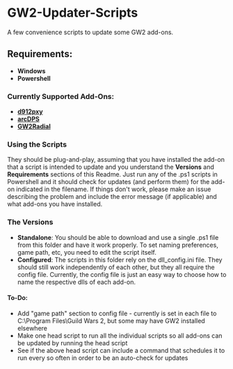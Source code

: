 # GW2-Updater-Scripts
A few convenience scripts to update some GW2 add-ons.

## Requirements:
- **Windows**
- **Powershell**

### Currently Supported Add-Ons:
- <a href="https://github.com/megai2/d912pxy">**d912pxy**</a>
- <a href="https://www.deltaconnected.com/arcdps/">**arcDPS**</a>
- <a href="https://github.com/Friendly0Fire/GW2Radial">**GW2Radial**</a>

### Using the Scripts
They should be plug-and-play, assuming that you have installed the add-on that a script is intended to update and you understand the **Versions** and **Requirements** sections of this Readme. Just run any of the .ps1 scripts in Powershell and it should check for updates (and perform them) for the add-on indicated in the filename. If things don't work, please make an issue describing the problem and include the error message (if applicable) and what add-ons you have installed.

### The Versions
- **Standalone**: You should be able to download and use a single .ps1 file from this folder and have it work properly. To set naming preferences, game path, etc, you need to edit the script itself.
- **Configured**: The scripts in this folder rely on the dll_config.ini file. They should still work independently of each other, but they all require the config file. Currently, the config file is just an easy way to choose how to name the respective dlls of each add-on.

#### To-Do:
- Add "game path" section to config file - currently is set in each file to C:\Program Files\Guild Wars 2, but some may have GW2 installed elsewhere
- Make one head script to run all the individual scripts so all add-ons can be updated by running the head script
- See if the above head script can include a command that schedules it to run every so often in order to be an auto-check for updates
